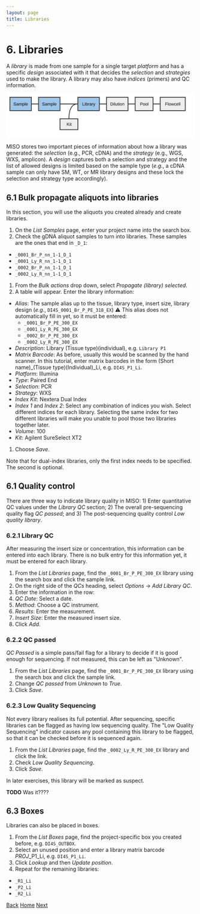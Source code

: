```yaml
---
layout: page
title: Libraries
---
```


# 6. Libraries
A _library_ is made from one sample for a single target _platform_ and
has a specific _design_ associated with it that decides the _selection_
and _strategies_ used to make the library. A library may also have _indices_
(primers) and QC information.

<img src="pics/flow-library.svg"/>

MISO stores two important pieces of information about how a library was generated:
the _selection_ (e.g., PCR, cDNA) and the _strategy_ (e.g., WGS, WXS,
amplicon). A _design_ captures both a selection and strategy and the list
of allowed designs is limited based on the sample type (_e.g._, a cDNA sample
can only have SM, WT, or MR library designs and these lock the selection and
strategy type accordingly).


## 6.1 Bulk propagate aliquots into libraries

In this section, you will use the aliquots you created already and create
libraries.

1. On the _List Samples_ page, enter your project name into the search box.
1. Check the gDNA aliquot samples to turn into libraries. These samples are the
ones that end in `_D_1`:
  - `_0001_Br_P_nn_1-1_D_1`
  - `_0001_Ly_R_nn_1-1_D_1`
  - `_0002_Br_P_nn_1-1_D_1`
  - `_0002_Ly_R_nn_1-1_D_1`
1. From the _Bulk actions_ drop down, select _Propagate (library) selected_.
1. A table will appear. Enter the library information:
  * _Alias_: The sample alias up to the tissue, library type, insert size,
    library design (_e.g._, `DI4S_0001_Br_P_PE_318_EX`) &#9888; This alias does
    not automatically fill in yet, so it must be entered:
      - `_0001_Br_P_PE_300_EX`
      - `_0001_Ly_R_PE_300_EX`
      - `_0002_Br_P_PE_300_EX`
      - `_0002_Ly_R_PE_300_EX`
  * _Description_: Library (Tissue type)(individual), e.g. `Library P1`
  * _Matrix Barcode_: As before, usually this would be scanned by the hand
    scanner. In this tutorial, enter matrix barcodes in the form (Short
name)_(Tissue type)(Individual)_Li, e.g. `DI4S_P1_Li`.
  * _Platform_: Illumina
  * _Type_: Paired End
  * _Selection_: PCR
  * _Strategy_: WXS
  * _Index Kit_: Nextera Dual Index
  * _Index 1_ and _Index 2_: Select any combination of indices you wish.
    Select different indices for each library. Selecting the same index for two
    different libraries will make you unable to pool those two libraries
    together later.
  * _Volume_: 100
  * _Kit_: Agilent SureSelect XT2
1. Choose _Save_.

Note that for dual-index libraries, only the first index needs to be
specified. The second is optional.

## 6.1 Quality control
There are three way to indicate library quality in MISO: 1)
Enter quantitative QC values under the _Library QC_ section; 2) The overall pre-sequencing quality
flag _QC passed_; and 3) The post-sequencing quality control _Low quality
library_.

### 6.2.1 Library QC
After measuring the insert size or concentration, this information can be
entered into each library. There is no bulk entry for this information yet, it must
be entered for each library.

1. From the _List Libraries_ page, find the `_0001_Br_P_PE_300_EX` library using
the search box and click the sample link.
1. On the right side of the _QCs_ heading, select _Options_ → _Add Library QC_.
1. Enter the information in the row:
  1. _QC Date_: Select a date.
  1. _Method_: Choose a QC instrument.
  1. _Results_: Enter the measurement.
  1. _Insert Size_: Enter the measured insert size.
1. Click _Add_.


### 6.2.2 QC passed
_QC Passed_ is a simple pass/fail flag for a library to decide if it is good
enough for sequencing. If not measured, this can be left as "Unknown".

1. From the _List Libraries_ page, find the `_0001_Br_P_PE_300_EX` library using 
the search box and click the sample link.
1. Change _QC passed_ from _Unknown_ to _True_.
1. Click _Save_.

### 6.2.3 Low Quality Sequencing
Not every library realises its full potential. After sequencing, specific
libraries can be flagged as having low sequencing quality. The
"Low Quality Sequencing" indicator causes any pool containing this library to be
flagged, so that it can be checked before it is sequenced again.

1. From the _List Libraries_ page, find the `_0002_Ly_R_PE_300_EX` library and click the link.
1. Check _Low Quality Sequencing_.
1. Click _Save_.

In later exercises, this library will be marked as suspect.

**TODO** Was it????

## 6.3 Boxes
Libraries can also be placed in boxes.

1. From the _List Boxes_ page, find the project-specific box you created before,
e.g. `DI4S_OUTBOX`.
1. Select an unused position and enter a library matrix barcode _PROJ_\_P1\_Li,
e.g. `DI4S_P1_Li`.
1. Click _Lookup_ and then _Update position_.
1. Repeat for the remaining libraries:
  - `_R1_Li`
  - `_P2_Li`
  - `_R2_Li`

[Back](5-boxes) [Home](index) [Next](7-pools)
